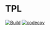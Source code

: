 # TPL

[![Build](https://github.com/pmenon/tpl/workflows/CMake%20CI/badge.svg)](https://github.com/pmenon/tpl/actions) [![codecov](https://codecov.io/gh/pmenon/tpl/branch/master/graph/badge.svg)](https://codecov.io/gh/pmenon/tpl)